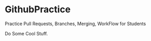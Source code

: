 # GithubPractice

Practice Pull Requests, Branches, Merging, WorkFlow for Students

Do Some Cool Stuff.
